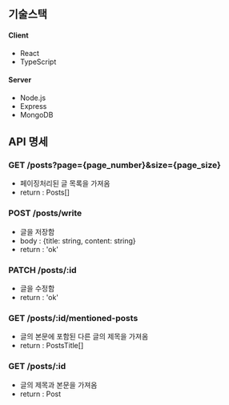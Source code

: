## 기술스택
#### Client
- React
- TypeScript
#### Server
- Node.js
- Express
- MongoDB
## API 명세
### GET /posts?page={page_number}&size={page_size}
- 페이징처리된 글 목록을 가져옴
- return : Posts[]
### POST /posts/write
- 글을 저장함
- body : {title: string, content: string}
- return : 'ok'
### PATCH /posts/:id
- 글을 수정함
- return : 'ok'
### GET /posts/:id/mentioned-posts
- 글의 본문에 포함된 다른 글의 제목을 가져옴
- return : PostsTitle[]
### GET /posts/:id
- 글의 제목과 본문을 가져옴
- return : Post
